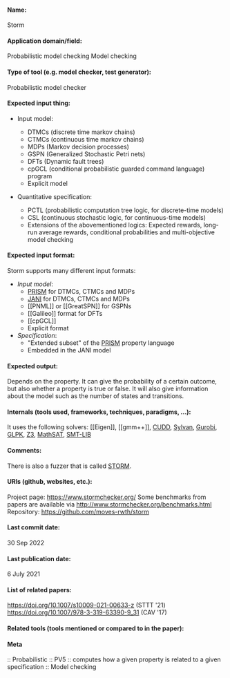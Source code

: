 #### Name:
Storm

#### Application domain/field:
Probabilistic model checking
Model checking

#### Type of tool (e.g. model checker, test generator):
Probabilistic model checker

#### Expected input thing:
- Input model: 
	- DTMCs (discrete time markov chains)
	- CTMCs (continuous time markov chains)
	- MDPs (Markov decision processes)
	- GSPN (Generalized Stochastic Petri nets)
	- DFTs (Dynamic fault trees)
	- cpGCL (conditional probabilistic guarded command language) program
	- Explicit model

- Quantitative specification:
	- PCTL (probabilistic computation tree logic, for discrete-time models)
	- CSL (continuous stochastic logic, for continuous-time models)
	- Extensions of the abovementioned logics: Expected rewards, long-run average rewards, conditional probabilities and multi-objective model checking

#### Expected input format:
Storm supports many different input formats:
- *Input model*: 
	- [PRISM](PRISM.md) for DTMCs, CTMCs and MDPs
	- [JANI](../../Formats/JANI.md) for DTMCs, CTMCs and MDPs
	- [[PNML]] or [[GreatSPN]] for GSPNs
	- [[Galileo]] format for DFTs
	- [[cpGCL]]
	- Explicit format
- *Specification*:  
	- "Extended subset" of the [PRISM](PRISM.md) property language
	- Embedded in the JANI model

#### Expected output:
Depends on the property. It can give the probability of a certain outcome, but also whether a property is true or false. 
It will also give information about the model such as the number of states and transitions.

#### Internals (tools used, frameworks, techniques, paradigms, ...):
It uses the following solvers: [[Eigen]], [[gmm++]], [CUDD](../Libraries/CUDD.md), [Sylvan](../Sylvan.md), [Gurobi](../Solvers/Gurobi.md), [GLPK](../Libraries/GLPK.md), [Z3](../Solvers/SMT/Z3.md), [MathSAT](../Solvers/SMT/MathSAT.md), [SMT-LIB](../../Formats/SMT-LIB.md)

#### Comments:
There is also a fuzzer that is called [STORM](https://practical-formal-methods.github.io/storm/).

#### URIs (github, websites, etc.):
Project page: https://www.stormchecker.org/
Some benchmarks from papers are available via http://www.stormchecker.org/benchmarks.html
Repository: https://github.com/moves-rwth/storm

#### Last commit date:
30 Sep 2022

#### Last publication date:
6 July 2021

#### List of related papers:
https://doi.org/10.1007/s10009-021-00633-z (STTT '21)
https://doi.org/10.1007/978-3-319-63390-9_31 (CAV '17)

#### Related tools (tools mentioned or compared to in the paper):

#### Meta
:: Probabilistic
:: PV5           :: computes how a given property is related to a given specification
:: Model checking